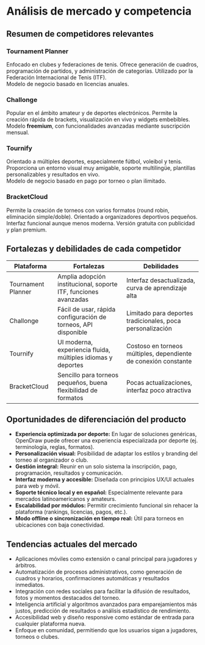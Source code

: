 # Análisis de mercado y competencia

## Resumen de competidores relevantes

### Tournament Planner
Enfocado en clubes y federaciones de tenis. Ofrece generación de cuadros, programación de partidos, y administración de categorías. Utilizado por la Federación Internacional de Tenis (ITF).  
Modelo de negocio basado en licencias anuales.

### Challonge
Popular en el ámbito amateur y de deportes electrónicos. Permite la creación rápida de brackets, visualización en vivo y widgets embebibles.  
Modelo **freemium**, con funcionalidades avanzadas mediante suscripción mensual.

### Tournify
Orientado a múltiples deportes, especialmente fútbol, voleibol y tenis. Proporciona un entorno visual muy amigable, soporte multilingüe, plantillas personalizables y resultados en vivo.  
Modelo de negocio basado en pago por torneo o plan ilimitado.

### BracketCloud
Permite la creación de torneos con varios formatos (round robin, eliminación simple/doble). Orientado a organizadores deportivos pequeños.  
Interfaz funcional aunque menos moderna. Versión gratuita con publicidad y plan premium.

## Fortalezas y debilidades de cada competidor

| Plataforma         | Fortalezas                                                     | Debilidades                                         |
|-------------------|----------------------------------------------------------------|-----------------------------------------------------|
| Tournament Planner| Amplia adopción institucional, soporte ITF, funciones avanzadas| Interfaz desactualizada, curva de aprendizaje alta |
| Challonge         | Fácil de usar, rápida configuración de torneos, API disponible | Limitado para deportes tradicionales, poca personalización |
| Tournify          | UI moderna, experiencia fluida, múltiples idiomas y deportes   | Costoso en torneos múltiples, dependiente de conexión constante |
| BracketCloud      | Sencillo para torneos pequeños, buena flexibilidad de formatos | Pocas actualizaciones, interfaz poco atractiva     |

## Oportunidades de diferenciación del producto

- **Experiencia optimizada por deporte:** En lugar de soluciones genéricas, OpenDraw puede ofrecer una experiencia especializada por deporte (ej. terminología, reglas, formatos).
- **Personalización visual:** Posibilidad de adaptar los estilos y branding del torneo al organizador o club.
- **Gestión integral:** Reunir en un solo sistema la inscripción, pago, programación, resultados y comunicación.
- **Interfaz moderna y accesible:** Diseñada con principios UX/UI actuales para web y móvil.
- **Soporte técnico local y en español:** Especialmente relevante para mercados latinoamericanos y amateurs.
- **Escalabilidad por módulos:** Permitir crecimiento funcional sin rehacer la plataforma (rankings, licencias, pagos, etc.).
- **Modo offline o sincronización en tiempo real:** Útil para torneos en ubicaciones con baja conectividad.

## Tendencias actuales del mercado

- Aplicaciones móviles como extensión o canal principal para jugadores y árbitros.  
- Automatización de procesos administrativos, como generación de cuadros y horarios, confirmaciones automáticas y resultados inmediatos.  
- Integración con redes sociales para facilitar la difusión de resultados, fotos y momentos destacados del torneo.  
- Inteligencia artificial y algoritmos avanzados para emparejamientos más justos, predicción de resultados o análisis estadístico de rendimiento.  
- Accesibilidad web y diseño responsive como estándar de entrada para cualquier plataforma nueva.  
- Enfoque en comunidad, permitiendo que los usuarios sigan a jugadores, torneos o clubes.
